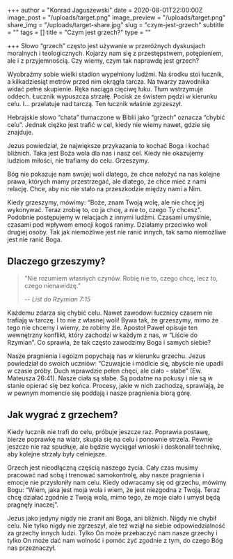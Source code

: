 +++
author = "Konrad Jaguszewski"
date = 2020-08-01T22:00:00Z
image_post = "/uploads/target.png"
image_preview = "/uploads/target.png"
share_img = "/uploads/target-share.jpg"
slug = "czym-jest-grzech"
subtitle = ""
tags = []
title = "Czym jest grzech?"
type = ""

+++
Słowo “grzech” często jest używanie w przeróżnych dyskusjach moralnych i teologicznych. Kojarzy nam się z przestępstwem, potępieniem, ale i z przyjemnością. Czy wiemy, czym tak naprawdę jest grzech?

Wyobraźmy sobie wielki stadion wypełniony ludźmi. Na środku stoi łucznik, a kilkadziesiąt metrów przed nim okrągła tarcza. Na twarzy zawodnika widać pełne skupienie. Ręka naciąga cięciwę łuku. Tłum wstrzymuje oddech. Łucznik wypuszcza strzałę. Pocisk ze świstem pędzi w kierunku celu. I… przelatuje nad tarczą. Ten łucznik właśnie zgrzeszył.

Hebrajskie słowo “chata” tłumaczone w Biblii jako “grzech” oznacza “chybić celu”. Jednak ciężko jest trafić w cel, kiedy nie wiemy nawet, gdzie się znajduje.

Jezus powiedział, że największe przykazania to kochać Boga i kochać bliźnich. Taka jest Boża wola dla nas i nasz cel. Kiedy nie okazujemy ludziom miłości, nie trafiamy do celu. Grzeszymy.

Bóg nie pokazuje nam swojej woli dlatego, że chce nałożyć na nas kolejne prawa, których mamy przestrzegać, ale dlatego, że chce mieć z nami relację. Chce, aby nic nie stało na przeszkodzie między nami a Nim.

Kiedy grzeszymy, mówimy: “Boże, znam Twoją wolę, ale nie chcę jej wykonywać. Teraz zrobię to, co ja chcę, a nie to, czego Ty chcesz”. Podobnie postępujemy w relacjach z innymi ludźmi. Czasami umyślnie, czasami pod wpływem emocji kogoś ranimy. Działamy przeciwko woli drugiej osoby. Tak jak niemożliwe jest nie ranić innych, tak samo niemożliwe jest nie ranić Boga.

## Dlaczego grzeszymy?

> "Nie rozumiem własnych czynów. Robię nie to, czego chcę, lecz to, czego nienawidzę."
>
> \-- <cite>_List do Rzymian 7:15_</cite>

Każdemu zdarza się chybić celu. Nawet zawodowi łucznicy czasem nie trafiają w tarczę. I to nie z własnej woli! Bywa tak, że grzeszymy, mimo że tego nie chcemy i wiemy, że robimy źle. Apostoł Paweł opisuje ten wewnętrzny konflikt, który zachodzi w każdym z nas, w “Liście do Rzymian”. Co sprawia, że tak często zawodzimy Boga i samych siebie?

Nasze pragnienia i egoizm popychają nas w kierunku grzechu. Jezus powiedział do swoich uczniów: “Czuwajcie i módlcie się, abyście nie upadli w czasie próby. Duch wprawdzie pełen chęci, ale ciało - słabe” (Ew. Mateusza 26:41). Nasze ciała są słabe. Są podatne na pokusy i nie są w stanie opierać się bez końca. Procesy, jakie w nich zachodzą, sprawiają, że w pewnym momencie się poddają i nasze pragnienia biorą górę.

## Jak wygrać z grzechem?

Kiedy łucznik nie trafi do celu, próbuje jeszcze raz. Poprawia postawę, bierze poprawkę na wiatr, skupia się na celu i ponownie strzela. Pewnie jeszcze nie raz spudłuje, ale będzie wyciągał wnioski i doskonalił technikę, aby kolejne strzały były celniejsze.

Grzech jest nieodłączną częścią naszego życia. Cały czas musimy pracować nad sobą i trenować samokontrolę, aby nasze pragnienia i emocje nie przysłoniły nam celu. Kiedy odwracamy się od grzechu, mówimy Bogu: “Wiem, jaka jest moja wola i wiem, że jest niezgodna z Twoją. Teraz chcę działać zgodnie z Twoją wolą, mimo tego, że moje ciało i umysł będą pragnęły inaczej”.

Jezus jako jedyny nigdy nie zranił ani Boga, ani bliźnich. Nigdy nie chybił celu. Nie tylko nigdy nie zgrzeszył, ale też wziął na siebie odpowiedzialność za grzechy innych ludzi. Tylko On może przebaczyć nam nasze grzechy i tylko On może dać nam wolność i pomóc żyć zgodnie z tym, do czego Bóg nas przeznaczył.